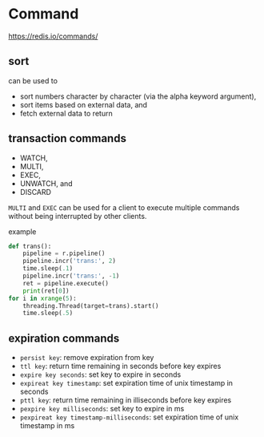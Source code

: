# Command

https://redis.io/commands/

## sort
can be used to
- sort numbers character by character (via the alpha keyword argument),
- sort items based on external data, and
- fetch external data to return

## transaction commands
- WATCH,
- MULTI,
- EXEC,
- UNWATCH, and
- DISCARD

`MULTI` and `EXEC` can be used for a client to execute multiple commands without being interrupted by other clients.

example
```py
def trans():
    pipeline = r.pipeline()
    pipeline.incr('trans:', 2)
    time.sleep(.1)
    pipeline.incr('trans:', -1)
    ret = pipeline.execute()
    print(ret[0])
for i in xrange(5):
    threading.Thread(target=trans).start()
    time.sleep(.5)
```

## expiration commands
- `persist key`: remove expiration from key
- `ttl key`: return time remaining in seconds before key expires
- `expire key seconds`: set key to expire in seconds
- `expireat key timestamp`: set expiration time of unix timestamp in seconds
- `pttl key`: return time remaining in illiseconds before key expires
- `pexpire key milliseconds`: set key to expire in ms
- `pexpireat key timestamp-milliseconds`: set expiration time of unix timestamp in ms
